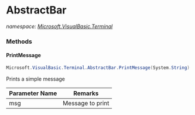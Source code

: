 ﻿# AbstractBar
_namespace: <a href="#" onClick="load('/docs/Microsoft.VisualBasic.Terminal/index.md')">Microsoft.VisualBasic.Terminal</a>_





### Methods

#### PrintMessage
```csharp
Microsoft.VisualBasic.Terminal.AbstractBar.PrintMessage(System.String)
```
Prints a simple message

|Parameter Name|Remarks|
|--------------|-------|
|msg|Message to print|



